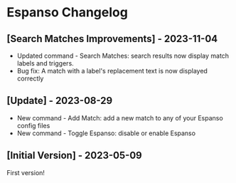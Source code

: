 # Espanso Changelog

## [Search Matches Improvements] - 2023-11-04

- Updated command - Search Matches: search results now display match labels and triggers. 
- Bug fix: A match with a label's replacement text is now displayed correctly 

## [Update] - 2023-08-29

- New command - Add Match: add a new match to any of your Espanso config files
- New command - Toggle Espanso: disable or enable Espanso

## [Initial Version] - 2023-05-09

First version!
